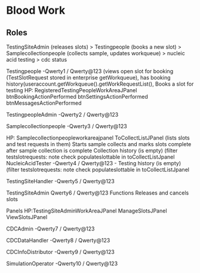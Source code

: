 # Blood Work

## Roles

TestingSiteAdmin (releases slots) > Testingpeople (books a new slot) > Samplecollectionpeople (collects sample, updates workqueue) > nucleic acid testing > cdc status

Testingpeople
-Qwerty1 / Qwerty@123
(views open slot for booking (TestSlotRequest stored in enterprise getWorkqueue), has booking history(useraccount.getWorkqueue().getWorkRequestList(), Books a slot for testing
HP: RegisteredTestingPeopleWorkAreaJPanel
btnBookingActionPerformed
btnSettingsActionPerformed
btnMessagesActionPerformed

TestingpeopleAdmin
-Qwerty2 / Qwerty@123

Samplecollectionpeople
-Qwerty3 / Qwerty@123

HP: Samplecollectionpeopleworkareajpanel
ToCollectListJPanel (lists slots and test requests in them)
Starts sample collects and marks slots complete after sample collection is complete
Collection history (is empty) (filter testslotrequests: note check populateslottable in toCollectListJpanel
NucleicAcidTester
-Qwerty4 / Qwerty@123
	- Testing history (is empty) (filter testslotrequests: note check populateslottable in toCollectListJpanel
	
TestingSiteHandler
-Qwerty5 / Qwerty@123

TestingSiteAdmin
Qwerty6 / Qwerty@123
Functions
Releases and cancels slots

Panels
HP:TestingSiteAdminWorkAreaJPanel
ManageSlotsJPanel
ViewSlotsJPanel

CDCAdmin
-Qwerty7 / Qwerty@123

CDCDataHandler
-Qwerty8 / Qwerty@123

CDCInfoDistributor
-Qwerty9 / Qwerty@123

SimulationOperator
-Qwerty10 / Qwerty@123